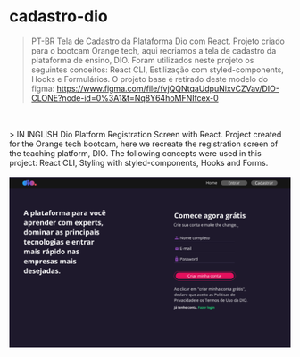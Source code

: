 # cadastro-dio

> PT-BR
Tela de Cadastro da Plataforma Dio com React.
Projeto criado para o bootcam Orange tech, aqui recriamos a tela de cadastro da plataforma de ensino, DIO.
Foram utilizados neste projeto os seguintes conceitos: React CLI, Estilização com styled-components, Hooks e Formulários.
O projeto base é retirado deste modelo do figma:  <https://www.figma.com/file/fvjQQNtqaUdpuNixvCZVav/DIO-CLONE?node-id=0%3A1&t=Nq8Y64hoMFNIfcex-0>
<br>
<br>
> IN INGLISH
Dio Platform Registration Screen with React.
Project created for the Orange tech bootcam, here we recreate the registration screen of the teaching platform, DIO.
The following concepts were used in this project: React CLI, Styling with styled-components, Hooks and Forms.
<br>
<br>
<img src="./dio/src/assets/Cadastro.png">
